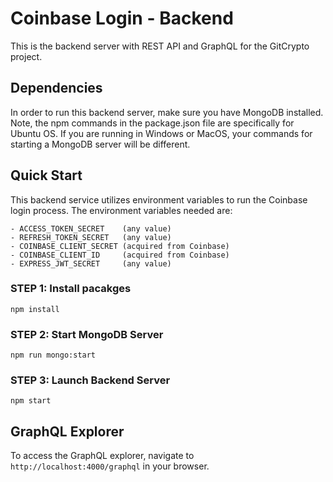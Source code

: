 # Coinbase Login - Backend

This is the backend server with REST API and GraphQL for the GitCrypto project.

## Dependencies

In order to run this backend server, make sure you have MongoDB installed. Note, the npm commands in the package.json file are specifically for Ubuntu OS. If you are running in Windows or MacOS, your commands for starting a MongoDB server will be different.

## Quick Start

This backend service utilizes environment variables to run the Coinbase login process. The environment variables needed are:

    - ACCESS_TOKEN_SECRET    (any value)
    - REFRESH_TOKEN_SECRET   (any value)
    - COINBASE_CLIENT_SECRET (acquired from Coinbase)
    - COINBASE_CLIENT_ID     (acquired from Coinbase)
    - EXPRESS_JWT_SECRET     (any value)

### STEP 1: Install pacakges

```npm install```

### STEP 2: Start MongoDB Server

```npm run mongo:start```

### STEP 3: Launch Backend Server

```npm start```

## GraphQL Explorer

To access the GraphQL explorer, navigate to ```http://localhost:4000/graphql``` in your browser.